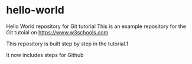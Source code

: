 # hello-world
Hello World repository for Git tutorial
This is an example repository for the Git tutoial on https://www.w3schools.com

This repository is built step by step in the tutorial.1

It now includes steps for Github
